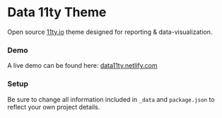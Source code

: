 # Data 11ty Theme

Open source <a href="11ty.io">11ty.io</a> theme designed for reporting & data-visualization.

### Demo

A live demo can be found here: <a href="https://data11ty.netlify.com/">data11ty.netlify.com</a>

### Setup

Be sure to change all information included in `_data` and `package.json` to reflect your own project details.
